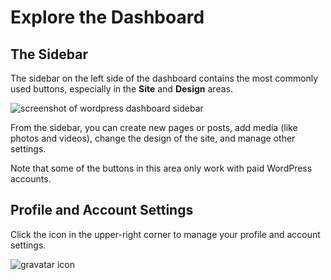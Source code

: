 # Explore the Dashboard

## The Sidebar

The sidebar on the left side of the dashboard contains the most commonly used buttons, especially in the **Site** and **Design** areas.

<img src="{{site.baseurl}}/img/wordpress/dasboard expanded.png" alt="screenshot of wordpress dashboard sidebar">

From the sidebar, you can create new pages or posts, add media (like photos and videos), change the design of the site, and manage other settings.

Note that some of the buttons in this area only work with paid WordPress accounts.

## Profile and Account Settings

Click the icon in the upper-right corner to manage your profile and account settings.

<img src="{{site.baseurl}}/img/wordpress/gravatar.png" alt="gravatar icon">

